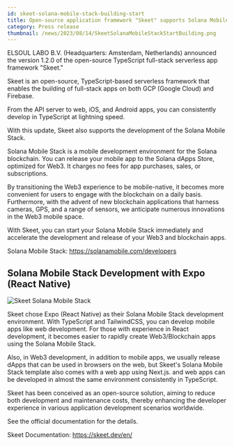 ```yaml
---
id: skeet-solana-mobile-stack-building-start
title: Open-source application framework "Skeet" supports Solana Mobile Stack. Accelerate Web3/Blockchain development.
category: Press release
thumbnail: /news/2023/08/14/SkeetSolanaMobileStackStartBuilding.png
---
```


ELSOUL LABO B.V. (Headquarters: Amsterdam, Netherlands) announced the version
1.2.0 of the open-source TypeScript full-stack serverless app framework "Skeet."

Skeet is an open-source, TypeScript-based serverless framework that enables the
building of full-stack apps on both GCP (Google Cloud) and Firebase.

From the API server to web, iOS, and Android apps, you can consistently develop
in TypeScript at lightning speed.

With this update, Skeet also supports the development of the Solana Mobile
Stack.

Solana Mobile Stack is a mobile development environment for the Solana
blockchain. You can release your mobile app to the Solana dApps Store, optimized
for Web3. It charges no fees for app purchases, sales, or subscriptions.

By transitioning the Web3 experience to be mobile-native, it becomes more
convenient for users to engage with the blockchain on a daily basis.
Furthermore, with the advent of new blockchain applications that harness
cameras, GPS, and a range of sensors, we anticipate numerous innovations in the
Web3 mobile space.

With Skeet, you can start your Solana Mobile Stack immediately and accelerate
the development and release of your Web3 and blockchain apps.

Solana Mobile Stack: https://solanamobile.com/developers

## Solana Mobile Stack Development with Expo (React Native)

![Skeet Solana Mobile Stack](/news/2023/08/14/SkeetSolanaMobileStackExample.jpg)

Skeet chose Expo (React Native) as their Solana Mobile Stack development
environment. With TypeScript and TailwindCSS, you can develop mobile apps like
web development. For those with experience in React development, it becomes
easier to rapidly create Web3/Blockchain apps using the Solana Mobile Stack.

Also, in Web3 development, in addition to mobile apps, we usually release dApps
that can be used in browsers on the web, but Skeet's Solana Mobile Stack
template also comes with a web app using Next.js. and web apps can be developed
in almost the same environment consistently in TypeScript.

Skeet has been conceived as an open-source solution, aiming to reduce both
development and maintenance costs, thereby enhancing the developer experience in
various application development scenarios worldwide.

See the official documentation for the details.

Skeet Documentation: https://skeet.dev/en/
